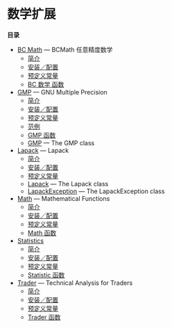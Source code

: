 数学扩展
========

**目录**

-   [BC Math](/book/bc.html) — BCMath 任意精度数学
    -   [简介](/intro/bc.html)
    -   [安装／配置](/bc/setup.html)
    -   [预定义常量](/bc/constants.html)
    -   [BC 数学 函数](/ref/bc.html)
-   [GMP](/book/gmp.html) — GNU Multiple Precision
    -   [简介](/intro/gmp.html)
    -   [安装／配置](/gmp/setup.html)
    -   [预定义常量](/gmp/constants.html)
    -   [范例](/gmp/examples.html)
    -   [GMP 函数](/ref/gmp.html)
    -   [GMP](/class/gmp.html) — The GMP class
-   [Lapack](/book/lapack.html) — Lapack
    -   [简介](/intro/lapack.html)
    -   [安装／配置](/lapack/setup.html)
    -   [预定义常量](/lapack/constants.html)
    -   [Lapack](/class/lapack.html) — The Lapack class
    -   [LapackException](/class/lapackexception.html) — The
        LapackException class
-   [Math](/book/math.html) — Mathematical Functions
    -   [简介](/intro/math.html)
    -   [安装／配置](/math/setup.html)
    -   [预定义常量](/math/constants.html)
    -   [Math 函数](/ref/math.html)
-   [Statistics](/book/stats.html)
    -   [简介](/intro/stats.html)
    -   [安装／配置](/stats/setup.html)
    -   [预定义常量](/stats/constants.html)
    -   [Statistic 函数](/ref/stats.html)
-   [Trader](/book/trader.html) — Technical Analysis for Traders
    -   [简介](/intro/trader.html)
    -   [安装／配置](/trader/setup.html)
    -   [预定义常量](/trader/constants.html)
    -   [Trader 函数](/ref/trader.html)
